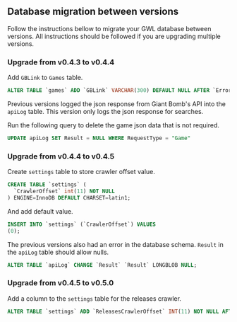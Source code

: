 ## Database migration between versions

Follow the instructions bellow to migrate your GWL database between versions. All instructions should be followed if you are upgrading multiple versions.

### Upgrade from v0.4.3 to v0.4.4

Add `GBLink` to `Games` table.

```SQL
ALTER TABLE `games` ADD `GBLink` VARCHAR(300) DEFAULT NULL AFTER `Error`;
```

Previous versions logged the json response from Giant Bomb's API into the `apiLog` table. This version only logs the json response for searches. 

Run the following query to delete the game json data that is not required.

```SQL
UPDATE apiLog SET Result = NULL WHERE RequestType = "Game"
```

### Upgrade from v0.4.4 to v0.4.5

Create `settings` table to store crawler offset value.

```SQL
CREATE TABLE `settings` (
  `CrawlerOffset` int(11) NOT NULL
) ENGINE=InnoDB DEFAULT CHARSET=latin1;
```

And add default value.

```SQL
INSERT INTO `settings` (`CrawlerOffset`) VALUES
(0);
```

The previous versions also had an error in the database schema. `Result` in the `apiLog` table should allow nulls.

```SQL
ALTER TABLE `apiLog` CHANGE `Result` `Result` LONGBLOB NULL;
```

### Upgrade from v0.4.5 to v0.5.0

Add a column to the `settings` table for the releases crawler.

```SQL
ALTER TABLE `settings` ADD `ReleasesCrawlerOffset` INT(11) NOT NULL AFTER `CrawlerOffset`;
```